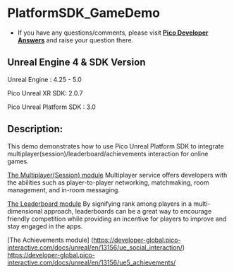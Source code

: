 # PlatformSDK_GameDemo

- If you have any questions/comments, please visit [**Pico Developer Answers**](https://devanswers.pico-interactive.com/) and raise your question there.

## Unreal Engine 4 & SDK Version
Unreal Engine : 4.25 - 5.0

Pico Unreal XR SDK: 2.0.7

Pico Unreal Platform SDK : 3.0


## Description:
This demo demonstrates how to use Pico Unreal Platform SDK to integrate multiplayer(session)/leaderboard/achievements interaction for online games.

[The Multiplayer(Session) module](https://developer-global.pico-interactive.com/docs/unreal/en/13156/multiplayer/) Multiplayer service offers developers with the abilities such as player-to-player networking, matchmaking, room management, and in-room messaging.

[The Leaderboard module](https://developer-global.pico-interactive.com/docs/unreal/en/13156/leaderboard/) By signifying rank among players in a multi-dimensional approach, leaderboards can be a great way to encourage friendly competition while providing an incentive for players to improve and stay engaged in the apps.

[The Achievements module] (https://developer-global.pico-interactive.com/docs/unreal/en/13156/ue_social_interaction/) https://developer-global.pico-interactive.com/docs/unreal/en/13156/ue5_achievements/